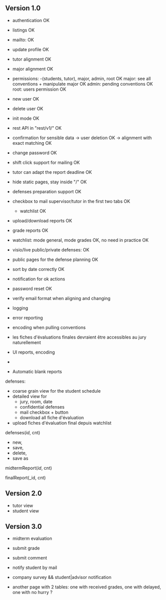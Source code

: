 ## Version 1.0
- authentication OK
- listings OK
- mailto: OK
- update profile OK
- tutor alignment OK
- major alignment OK
- permissions: -(students, tutor), major, admin, root   OK
  major: see all conventions + manipulate major OK
  admin: pending conventions OK
  root: users permission OK
- new user OK
- delete user OK
- init mode OK
- rest API in "rest/v1/"  OK
- confirmation for sensible data
   -> user deletion OK
   -> alignment with exact matching OK
- change password OK
- shift click support for mailing OK
- tutor can adapt the report deadline OK
- hide static pages, stay inside "/" OK
- defenses preparation support OK
- checkbox to mail supervisor/tutor in the first two tabs OK
   - watchlist OK
- upload/download reports OK
- grade reports OK
- watchlist: mode general, mode grades OK, no need in practice OK
- visio/live public/private defenses: OK
- public pages for the defense planning OK
- sort by date correctly OK
- notification for ok actions
- password reset OK
- verify email format when aligning and changing

- logging
- error reporting
- encoding when pulling conventions
- les fiches d'évaluations finales devraient être accessibles au jury naturellement
- UI reports, encoding
-

- Automatic blank reports

defenses:
 - coarse grain view for the student schedule
 - detailed view for
   - jury, room, date
   - confidential defenses
   - mail checkbox + button
   - download all fiche d'évaluation
 - upload fiches d'évaluation final depuis watchlist

defenses(_id_, cnt)
  - new,
  - save,
  - delete,
  - save as


midtermReport(_id_, cnt)

finalReport(_id, cnt)



## Version 2.0 ##

- tutor view
- student view

## Version 3.0 ##
- midterm evaluation

- submit grade
- submit comment
- notify student by mail

- company survey && student|advisor notification

- another page with 2 tables: one with received grades, one with delayed, one with no hurry ?
